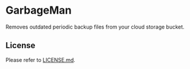 # GarbageMan

Removes outdated periodic backup files from your cloud storage bucket.

## License

Please refer to [LICENSE.md](https://github.com/idealprojectgroup/garbageman/blob/master/LICENSE.md).
